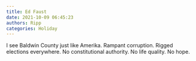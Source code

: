```yaml
---
title: Ed Faust
date: 2021-10-09 06:45:23
authors: Ripp
categories: Holiday
---
```


 I see Baldwin County just like Amerika.
Rampant corruption.
Rigged elections everywhere.
No constitutional authority.
No life quality.
No hope.